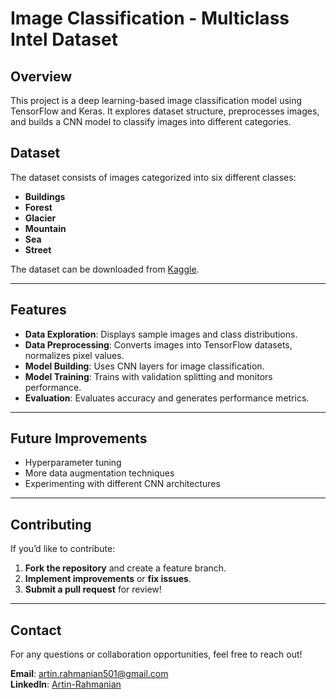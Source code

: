 # Image Classification - Multiclass Intel Dataset

## Overview
This project is a deep learning-based image classification model using TensorFlow and Keras. It explores dataset structure, preprocesses images, and builds a CNN model to classify images into different categories.

## Dataset
The dataset consists of images categorized into six different classes:
- **Buildings**
- **Forest**
- **Glacier**
- **Mountain**
- **Sea**
- **Street**

The dataset can be downloaded from [Kaggle](https://www.kaggle.com/datasets/puneet6060/intel-image-classification).

---

## Features
- **Data Exploration**: Displays sample images and class distributions.
- **Data Preprocessing**: Converts images into TensorFlow datasets, normalizes pixel values.
- **Model Building**: Uses CNN layers for image classification.
- **Model Training**: Trains with validation splitting and monitors performance.
- **Evaluation**: Evaluates accuracy and generates performance metrics.

---

## Future Improvements
- Hyperparameter tuning
- More data augmentation techniques
- Experimenting with different CNN architectures


---

## **Contributing**
If you’d like to contribute:
1. **Fork the repository** and create a feature branch.
2. **Implement improvements** or **fix issues**.
3. **Submit a pull request** for review!

---

## **Contact**
For any questions or collaboration opportunities, feel free to reach out!

**Email**: [artin.rahmanian501@gmail.com](mailto:artin.rahmanian501@gmail.com)  
**LinkedIn**: [Artin-Rahmanian](https://www.linkedin.com/in/artin-rahmanian-24a058232) 
